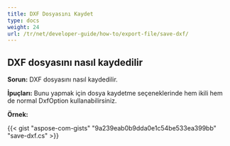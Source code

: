 ```yaml
---
title: DXF Dosyasını Kaydet
type: docs
weight: 24
url: /tr/net/developer-guide/how-to/export-file/save-dxf/
---
```


## **DXF dosyasını nasıl kaydedilir**

**Sorun:** DXF dosyasını nasıl kaydedilir.

**İpuçları:** Bunu yapmak için dosya kaydetme seçeneklerinde hem ikili hem de normal DxfOption kullanabilirsiniz.

**Örnek:**

{{< gist "aspose-com-gists" "9a239eab0b9dda0e1c54be533ea399bb" "save-dxf.cs" >}}
